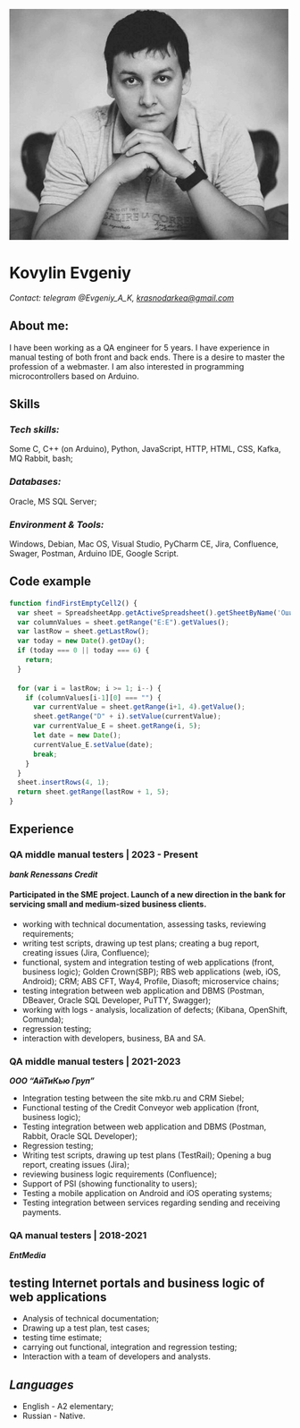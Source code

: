 

![alt-photo](/photo.jpeg)

# **Kovylin Evgeniy**

*Contact: telegram @Evgeniy_A_K, krasnodarkea@gmail.com*


## **About me:**

I have been working as a QA engineer for 5 years. I have experience in manual testing of both front and back ends. There is a desire to master the profession of a webmaster. I am also interested in programming microcontrollers based on Arduino.


## **Skills** 

### ***Tech skills:*** 
Some C, C++ (on Arduino), Python, JavaScript, HTTP, HTML, CSS, Kafka, MQ Rabbit, bash;<br>

### ***Databases:*** 
Oracle, MS SQL Server;<br>

### ***Environment & Tools:*** 
Windows, Debian, Mac OS, Visual Studio, PyCharm CE, Jira, Confluence, Swager, Postman, Arduino IDE, Google Script.<br>


## **Code example** 


``` JavaScript (ES5) (Google script)
function findFirstEmptyCell2() {
  var sheet = SpreadsheetApp.getActiveSpreadsheet().getSheetByName('Ошибки');
  var columnValues = sheet.getRange("E:E").getValues();
  var lastRow = sheet.getLastRow();
  var today = new Date().getDay();
  if (today === 0 || today === 6) {
    return;
  }
  
  for (var i = lastRow; i >= 1; i--) {
    if (columnValues[i-1][0] === "") {
      var currentValue = sheet.getRange(i+1, 4).getValue();
      sheet.getRange("D" + i).setValue(currentValue);
      var currentValue_E = sheet.getRange(i, 5);
      let date = new Date();
      currentValue_E.setValue(date);
      break;
    }
  }
  sheet.insertRows(4, 1);
  return sheet.getRange(lastRow + 1, 5);
}
```
## **Experience** ##

### **QA middle manual testers | 2023 - Present**
***bank Renessans Credit***

#### Participated in the SME project. Launch of a new direction in the bank for servicing small and medium-sized business clients. #

* working with technical documentation, assessing tasks, reviewing requirements;
* writing test scripts, drawing up test plans; creating a bug report, creating issues (Jira, Confluence);
* functional, system and integration testing of web applications (front, business logic); Golden Crown(SBP); RBS web applications (web, iOS, Android); CRM; ABS CFT, Way4, Profile, Diasoft; microservice chains;
* testing integration between web application and DBMS (Postman, DBeaver, Oracle SQL Developer, PuTTY, Swagger);
* working with logs - analysis, localization of defects; (Kibana, OpenShift, Comunda);
* regression testing;
* interaction with developers, business, BA and SA.

### **QA middle manual testers | 2021-2023**
***ООО “АйТиКью Груп”***

* Integration testing between the site mkb.ru and CRM Siebel;
* Functional testing of the Credit Conveyor web application (front, business logic);
* Testing integration between web application and DBMS (Postman, Rabbit, Oracle SQL Developer);
* Regression testing;
* Writing test scripts, drawing up test plans (TestRail); Opening a bug report, creating issues (Jira);
* reviewing business logic requirements (Confluence);
* Support of PSI (showing functionality to users);
* Testing a mobile application on Android and iOS operating systems;
* Testing integration between services regarding sending and receiving payments.

### **QA manual testers | 2018-2021**
***EntMedia***

## testing Internet portals and business logic of web applications ##
* Analysis of technical documentation;
* Drawing up a test plan, test cases;
* testing time estimate;
* carrying out functional, integration and regression testing;
* Interaction with a team of developers and analysts.

## *Languages* ##

* English - A2 elementary;
* Russian - Native.